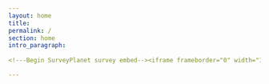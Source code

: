 ```yaml
---
layout: home
title: 
permalink: /
section: home
intro_paragraph: 
  
<!---Begin SurveyPlanet survey embed--><iframe frameborder="0" width="100" height="100" src="https://s.surveyplanet.com/DfMRsEWR8"></iframe><!--- End SurveyPlanet survey embed -->

---
```





